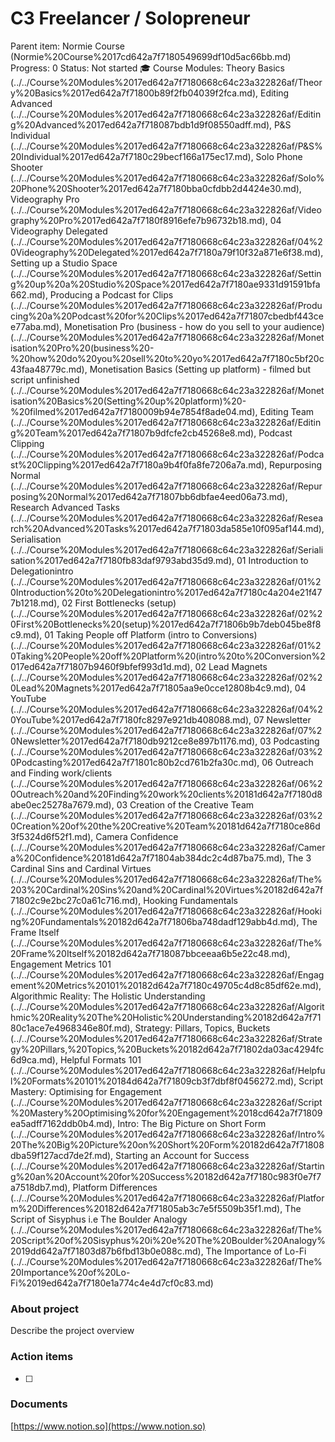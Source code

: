 # C3 Freelancer / Solopreneur

Parent item: Normie Course (Normie%20Course%2017cd642a7f7180549699df10d5ac66bb.md)
Progress: 0
Status: Not started
🎓 Course Modules: Theory Basics (../../Course%20Modules%2017ed642a7f7180668c64c23a322826af/Theory%20Basics%2017ed642a7f71800b89f2fb04039f2fca.md), Editing Advanced (../../Course%20Modules%2017ed642a7f7180668c64c23a322826af/Editing%20Advanced%2017ed642a7f718087bdb1d9f08550adff.md), P&S Individual (../../Course%20Modules%2017ed642a7f7180668c64c23a322826af/P&S%20Individual%2017ed642a7f7180c29becf166a175ec17.md), Solo Phone Shooter (../../Course%20Modules%2017ed642a7f7180668c64c23a322826af/Solo%20Phone%20Shooter%2017ed642a7f7180bba0cfdbb2d4424e30.md), Videography Pro (../../Course%20Modules%2017ed642a7f7180668c64c23a322826af/Videography%20Pro%2017ed642a7f7180f8916efe7b96732b18.md), 04 Videography Delegated (../../Course%20Modules%2017ed642a7f7180668c64c23a322826af/04%20Videography%20Delegated%2017ed642a7f7180a79f10f32a871e6f38.md), Setting up a Studio Space (../../Course%20Modules%2017ed642a7f7180668c64c23a322826af/Setting%20up%20a%20Studio%20Space%2017ed642a7f7180ae9331d91591bfa662.md), Producing a Podcast for Clips (../../Course%20Modules%2017ed642a7f7180668c64c23a322826af/Producing%20a%20Podcast%20for%20Clips%2017ed642a7f71807cbedbf443cee77aba.md), Monetisation Pro (business - how do you sell to your audience) (../../Course%20Modules%2017ed642a7f7180668c64c23a322826af/Monetisation%20Pro%20(business%20-%20how%20do%20you%20sell%20to%20yo%2017ed642a7f7180c5bf20c43faa48779c.md), Monetisation Basics (Setting up platform) - filmed but script unfinished (../../Course%20Modules%2017ed642a7f7180668c64c23a322826af/Monetisation%20Basics%20(Setting%20up%20platform)%20-%20filmed%2017ed642a7f7180009b94e7854f8ade04.md), Editing Team (../../Course%20Modules%2017ed642a7f7180668c64c23a322826af/Editing%20Team%2017ed642a7f71807b9dfcfe2cb45268e8.md), Podcast Clipping (../../Course%20Modules%2017ed642a7f7180668c64c23a322826af/Podcast%20Clipping%2017ed642a7f7180a9b4f0fa8fe7206a7a.md), Repurposing Normal (../../Course%20Modules%2017ed642a7f7180668c64c23a322826af/Repurposing%20Normal%2017ed642a7f71807bb6dbfae4eed06a73.md), Research Advanced Tasks (../../Course%20Modules%2017ed642a7f7180668c64c23a322826af/Research%20Advanced%20Tasks%2017ed642a7f71803da585e10f095af144.md), Serialisation (../../Course%20Modules%2017ed642a7f7180668c64c23a322826af/Serialisation%2017ed642a7f7180fb83daf9793abd35d9.md), 01 Introduction to Delegationintro (../../Course%20Modules%2017ed642a7f7180668c64c23a322826af/01%20Introduction%20to%20Delegationintro%2017ed642a7f7180c4a204e21f477b1218.md), 02 First Bottlenecks (setup) (../../Course%20Modules%2017ed642a7f7180668c64c23a322826af/02%20First%20Bottlenecks%20(setup)%2017ed642a7f71806b9b7deb045be8f8c9.md), 01 Taking People off Platform (intro to Conversions) (../../Course%20Modules%2017ed642a7f7180668c64c23a322826af/01%20Taking%20People%20off%20Platform%20(intro%20to%20Conversion%2017ed642a7f71807b9460f9bfef993d1d.md), 02 Lead Magnets (../../Course%20Modules%2017ed642a7f7180668c64c23a322826af/02%20Lead%20Magnets%2017ed642a7f71805aa9e0cce12808b4c9.md), 04 YouTube (../../Course%20Modules%2017ed642a7f7180668c64c23a322826af/04%20YouTube%2017ed642a7f7180fc8297e921db408088.md), 07 Newsletter (../../Course%20Modules%2017ed642a7f7180668c64c23a322826af/07%20Newsletter%2017ed642a7f7180db9212ce8e897b1176.md), 03 Podcasting (../../Course%20Modules%2017ed642a7f7180668c64c23a322826af/03%20Podcasting%2017ed642a7f71801c80b2cd761b2fa30c.md), 06 Outreach and Finding work/clients (../../Course%20Modules%2017ed642a7f7180668c64c23a322826af/06%20Outreach%20and%20Finding%20work%20clients%20181d642a7f7180d8abe0ec25278a7679.md), 03 Creation of the Creative Team (../../Course%20Modules%2017ed642a7f7180668c64c23a322826af/03%20Creation%20of%20the%20Creative%20Team%20181d642a7f7180ce86d3f5324d6f52f1.md), Camera Confidence (../../Course%20Modules%2017ed642a7f7180668c64c23a322826af/Camera%20Confidence%20181d642a7f71804ab384dc2c4d87ba75.md), The 3 Cardinal Sins and Cardinal Virtues (../../Course%20Modules%2017ed642a7f7180668c64c23a322826af/The%203%20Cardinal%20Sins%20and%20Cardinal%20Virtues%20182d642a7f71802c9e2bc27c0a61c716.md), Hooking Fundamentals (../../Course%20Modules%2017ed642a7f7180668c64c23a322826af/Hooking%20Fundamentals%20182d642a7f71806ba748dadf129abb4d.md), The Frame Itself (../../Course%20Modules%2017ed642a7f7180668c64c23a322826af/The%20Frame%20Itself%20182d642a7f718087bbceeaa6b5e22c48.md), Engagement Metrics 101 (../../Course%20Modules%2017ed642a7f7180668c64c23a322826af/Engagement%20Metrics%20101%20182d642a7f7180c49705c4d8c85df62e.md), Algorithmic Reality: The Holistic Understanding  (../../Course%20Modules%2017ed642a7f7180668c64c23a322826af/Algorithmic%20Reality%20The%20Holistic%20Understanding%20182d642a7f7180c1ace7e4968346e80f.md), Strategy: Pillars, Topics, Buckets (../../Course%20Modules%2017ed642a7f7180668c64c23a322826af/Strategy%20Pillars,%20Topics,%20Buckets%20182d642a7f71802da03ac4294fc6d9ca.md), Helpful Formats 101 (../../Course%20Modules%2017ed642a7f7180668c64c23a322826af/Helpful%20Formats%20101%20184d642a7f71809cb3f7dbf8f0456272.md), Script Mastery: Optimising for Engagement (../../Course%20Modules%2017ed642a7f7180668c64c23a322826af/Script%20Mastery%20Optimising%20for%20Engagement%2018cd642a7f71809ea5adff7162ddb0b4.md), Intro: The Big Picture on Short Form (../../Course%20Modules%2017ed642a7f7180668c64c23a322826af/Intro%20The%20Big%20Picture%20on%20Short%20Form%20182d642a7f71808dba59f127acd7de2f.md), Starting an Account for Success (../../Course%20Modules%2017ed642a7f7180668c64c23a322826af/Starting%20an%20Account%20for%20Success%20182d642a7f7180c983f0e7f7a7518db7.md), Platform Differences (../../Course%20Modules%2017ed642a7f7180668c64c23a322826af/Platform%20Differences%20182d642a7f71805ab3c7e5f5509b35f1.md), The Script of Sisyphus i.e The Boulder Analogy (../../Course%20Modules%2017ed642a7f7180668c64c23a322826af/The%20Script%20of%20Sisyphus%20i%20e%20The%20Boulder%20Analogy%2019dd642a7f71803d87b6fbd13b0e088c.md), The Importance of Lo-Fi (../../Course%20Modules%2017ed642a7f7180668c64c23a322826af/The%20Importance%20of%20Lo-Fi%2019ed642a7f7180e1a774c4e4d7cf0c83.md)

### About project

Describe the project overview

### Action items

- [ ]  

### Documents

[https://www.notion.so](https://www.notion.so)